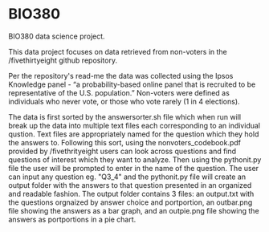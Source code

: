 # BIO380
BIO380 data science project.

This data project focuses on data retrieved from non-voters in the /fivethirtyeight github repository. 

Per the repository's read-me the data was collected using the Ipsos Knowledge panel - “a probability-based online panel that is recruited to be representative of the U.S. population.” Non-voters were defined as individuals who never vote, or those who vote rarely (1 in 4 elections). 

The data is first sorted by the answersorter.sh file which when run will break up the data into multiple text files each corresponding to an individual qustion. Text files are appropriately named for the question which they hold the answers to. 
Following this sort, using the nonvoters_codebook.pdf provided by /fivethrityeight users can look across questions and find questions of interest which they want to analyze. 
Then using the pythonit.py file the user will be prompted to enter in the name of the question. The user can input any question eg. "Q3_4" and the pythonit.py file will create an output folder with the answers to that question presented in an organized and readable fashion. The output folder contains 3 files: an output.txt with the questions orgnaized by answer choice and portportion, an outbar.png file showing the answers as a bar graph, and an outpie.png file showing the answers as portportions in a pie chart.
